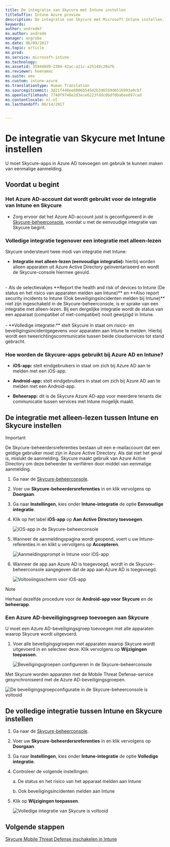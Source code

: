 ```yaml
---
title: De integratie van Skycure met Intune instellen
titleSuffix: Intune Azure preview
description: De integratie van Skycure met Microsoft Intune instellen.
keywords: 
author: andredm7
ms.author: andredm
manager: angrobe
ms.date: 06/09/2017
ms.topic: article
ms.prod: 
ms.service: microsoft-intune
ms.technology: 
ms.assetid: 359448d9-2384-42ac-a21c-a25148c20a7b
ms.reviewer: heenamac
ms.suite: ems
ms.custom: intune-azure
ms.translationtype: Human Translation
ms.sourcegitcommit: 3d21f440ee6806b545d2b346559d6516993a9cbf
ms.openlocfilehash: 7740f9748e2d3ece6223fddc0bdf0ba6ee897cad
ms.contentlocale: nl-nl
ms.lasthandoff: 06/14/2017


---
```


# <a name="set-up-the-skycure-integration-with-intune"></a>De integratie van Skycure met Intune instellen

U moet Skycure-apps in Azure AD toevoegen om gebruik te kunnen maken van eenmalige aanmelding.

## <a name="before-you-begin"></a>Voordat u begint

### <a name="azure-ad-account-used-to-integrate-intune-and-skycure"></a>Het Azure AD-account dat wordt gebruikt voor de integratie van Intune en Skycure

-   Zorg ervoor dat het Azure AD-account juist is geconfigureerd in de [Skycure-beheerconsole](https://aad.skycure.com), voordat u met de eenvoudige integratie van Skycure begint.

### <a name="full-integration-vs-read-only"></a>Volledige integratie tegenover een integratie met alleen-lezen

Skycure ondersteunt twee modi van integratie met Intune:

-   **Integratie met alleen-lezen (eenvoudige integratie):** hierbij worden alleen apparaten uit Azure Active Directory geïnventariseerd en wordt de Skycure-console hiermee gevuld.
<br>
    -   Als de selectievakjes **Report the health and risk of devices to Intune (De status en het risico van apparaten melden aan Intune)** en **Also report security incidents to Intune (Ook beveiligingsincidenten melden bij Intune)** niet zijn ingeschakeld in de Skycure-beheerconsole, is er sprake van een integratie met alleen-lezen. Bij een dergelijke integratie wordt de status van een apparaat (compatibel of niet-compatibel) nooit gewijzigd in Intune.
<br></br>
-   **Volledige integratie:** stelt Skycure in staat om risico- en beveiligingsincidentgegevens voor apparaten aan Intune te melden. Hierbij wordt een tweerichtingscommunicatie tussen beide cloudservices tot stand gebracht.

### <a name="how-the-skycure-apps-are-used-with-azure-ad-and-intune"></a>Hoe worden de Skycure-apps gebruikt bij Azure AD en Intune?

-   **iOS-app:** stelt eindgebruikers in staat om zich bij Azure AD aan te melden met een iOS-app.

-   **Android-app:** stelt eindgebruikers in staat om zich bij Azure AD aan te melden met een Android-app.

-   **Beheerapp:** dit is de Skycure Azure AD-app voor meerdere tenants die communicatie tussen services met Intune mogelijk maakt.

## <a name="to-set-up-the-read-only-integration-between-intune-and-skycure"></a>De integratie met alleen-lezen tussen Intune en Skycure instellen

> [!IMPORTANT]
> De Skycure-beheerdersreferenties bestaan uit een e-mailaccount dat een geldige gebruiker moet zijn in Azure Active Directory. Als dat niet het geval is, mislukt de aanmelding. Skycure maakt gebruik van Azure Active Directory om deze beheerder te verifiëren door middel van eenmalige aanmelding.

1.  Ga naar de [Skycure-beheerconsole](https://aad.skycure.com).

2.  Voer uw **Skycure-beheerdersreferenties** in en klik vervolgens op **Doorgaan**.

3.  Ga naar **Instellingen**, kies onder **Intune-integratie** de optie **Eenvoudige integratie**.

4.  Klik op het label **iOS-app** op **Aan Active Directory toevoegen**.

    ![iOS-app in de Skycure-beheerconsole](./media/skycure-setup-1.png)

5.  Wanneer de aanmeldingspagina wordt geopend, voert u uw Intune-referenties in en klikt u vervolgens op **Accepteren**.

    ![Aanmeldingsprompt in Intune voor iOS-app](./media/skycure-setup-2.png)

6.  Wanneer de app aan Azure AD is toegevoegd, wordt in de Skycure-beheerconsole aangegeven dat de app aan Azure AD is toegevoegd.

    ![Voltooiingsscherm voor iOS-app](./media/skycure-setup-3.png)

> [!NOTE]
> Herhaal dezelfde procedure voor de **Android-app voor Skycure** en de **beheerapp**.

### <a name="add-an-azure-ad-security-group-into-skycure"></a>Een Azure AD-beveiligingsgroep toevoegen aan Skycure

U moet een Azure AD-beveiligingsgroep toevoegen met alle apparaten waarop Skycure wordt uitgevoerd.

1.  Voer alle beveiligingsgroepen met apparaten waarop Skycure wordt uitgevoerd in en selecteer deze. Klik vervolgens op **Wijzigingen toepassen**.

    ![Beveiligingsgroepen configureren in de Skycure-beheerconsole](./media/skycure-setup-4.png)

Met Skycure worden apparaten met de Mobile Threat Defense-service gesynchroniseerd met de Azure AD-beveiligingsgroepen.

![De beveiligingsgroepconfiguratie in de Skycure-beheerconsole is voltooid](./media/skycure-setup-5.png)

## <a name="set-up-the-full-integration-between-intune-and-skycure"></a>De volledige integratie tussen Intune en Skycure instellen

1.  Ga naar de [Skycure-beheerconsole](https://aad.skycure.com).

2.  Voer uw **Skycure-beheerdersreferenties** in en klik vervolgens op **Doorgaan**.

3.  Ga naar **Instellingen**, kies onder **Intune-integratie** de optie **Volledige integratie**.

4.  Controleer de volgende instellingen:

    a.  De status en het risico van het apparaat melden aan Intune

    b.  Ook beveiligingsincidenten melden aan Intune

5.  Klik op **Wijzigingen toepassen**.

    ![Volledige integratie van Skycure is voltooid](./media/skycure-setup-6.png)

## <a name="next-steps"></a>Volgende stappen

[Skycure Mobile Threat Defense inschakelen in Intune](skycure-mtd-connector-enable.md)

